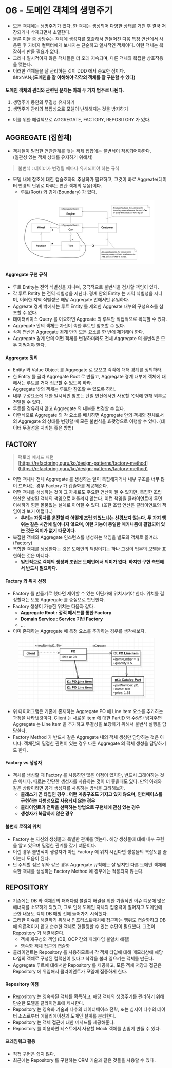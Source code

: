 # 06 - 도메인 객체의 생명주기

* 모든 객체에는 생명주기가 있다. 한 객체는 생성되어 다양한 상태를 거친 후 결국 저장되거나 삭제되면서 소멸한다.&#x20;
* 물론 이들 중 상당수는 객체에 생성자를 호출해서 만들어진 다음 특정 연산에서 사용된 후 가비지 컬렉터에게 보내지는 단순하고 일시적인 객체이다. 이런 객체는 복잡하게 만들 필요가 없다.&#x20;
* 그러나 일시적이지 않은 객체들은 더 오래 지속되며, 다른 객체와 복잡한 상호작용을 맺는다.&#x20;
* 이러한 객체들을 잘 관리하는 것이 DDD 에서 중요한 점이다. \
  &#xNAN;**(도메인을 잘 이해해야 각각의 객체를 잘 구분할 수 있다)**

#### 도메인 객체의 관리와 관련된 문제는 아래 두 가지 범주로 나뉜다.&#x20;

1. 생명주기 동안의 무결성 유지하기&#x20;
2. 생명주기 관리의 복잡성으로 모델이 난해해지는 것을 방지하기&#x20;

* 이를 위한 해결책으로  AGGREGATE, FACTORY, REPOSITORY 가 있다.&#x20;

## AGGREGATE (집합체)

* 객체들이 밀접한 연관관계를 맺는 객체 집합에는 불변식이 적용되어야한다. \
  (일관성 있는 객체 상태를 유지하기 위해서)&#x20;

> 불변식 : 데이터가 변경될 때마다 유지되어야 하는 규칙

* 모델 내에 참조에 대한 캡슐호하의 추상화가 필요하고, 그것이 바로 Aggreate(데이터 변경의 단위로 다루는 연관 객체의 묶음)이다.&#x20;
  * 루트(Root) 와 경계(Boundary) 가 있다.&#x20;

<figure><img src="../../../../.gitbook/assets/image.png" alt=""><figcaption></figcaption></figure>

#### Aggregate 구현 규칙&#x20;

* 루트 Entity는 전역 식별성을 지니며, 궁극적으로 불변식을 검사할 책임이 있다.&#x20;
* 각 루트 Rntity 는 전역 식별성을 지닌다. 경계 안의 Entity 는 지역 식별성을 지니며, 이러한 지역 식별성은 해당 Aggregate 안에서만 유일하다.&#x20;
* Aggreate 경계 밖에서는 루트 Entity 를 제외한 Aggreate 내부의 구성요소를 참조할 수 없다.&#x20;
* 데이터베이스 Query 를 이요하면 Aggreate 의 루트만 직접적으로 획득할 수 있다.&#x20;
* Aggregate 안의 객체는 자신이 속한 루트만 참조할 수 있다.&#x20;
* 삭제 연산은 Aggregate 경계 안의 모든 요소를 한 번에 제거해야 한다.&#x20;
* Aggregate 경계 안의 어떤 객체를 변경하더라도 전체 Aggregate 의 불변식은 모두 지켜져야 한다.&#x20;

#### Aggregate 정리

* Entity 와 Value Object 를 Aggregate 로 모으고 각각에 대해 경계를 정의하라.&#x20;
* 한 Entity 를 골라 Aggregate  Root 로 만들고, Aggregate 경계 내부에 객체에 대해서는 루트를 거쳐 접근할 수 있도록 하라.&#x20;
* Aggregate 밖의 객체는 루트만 참조할 수 있도록 하라.&#x20;
* 내부 구성요소에 대한 일시적인 참조는 단일 연산에서만 사용할 목적에 한해 외부로 전달될 수 있다.&#x20;
* 루트를 경유하지 않고 Aggregate 의 내부를 변경할 수 없다.&#x20;
* 이런식으로 Aggregate 의 각 요소를 배치하면 Aggregate 안의 객체와 전체로서의 Aggregate 의 상태를 변경할 때 모든 불변식을 효괒정으로 이행할 수 있다. (데이터 무결성을 지키는 좋은 방법)

## FACTORY

> 팩토리 메서드 패턴 \
> [https://refactoring.guru/ko/design-patterns/factory-method](https://refactoring.guru/ko/design-patterns/factory-method)

* 어떤 객체나 전체 Aggregate 를 생성하는 일이 복잡해지거나 내부 구조를 너무 많이 드러내는 경우 Factory 가 캡슐화를 제공해준다.&#x20;
* 어떤 객체를 생성하는 것이 그 자체로도 주요한 연산이 될 수 있지만, 복잡한 조립 연산은 생성된 객체의 책임으로 어울리지 않는다. 이런 책임을 클라이언트에 두면 이해하기 힘든 볼품없는 설계로 이어질 수 있다. (또한 조립 연산은 클라이언트의 책임이라 보기 어렵다..)&#x20;
  * &#x20;**우리는 자동차를 운전할 때 어떻게 조립 되었느냐는 신경쓰지 않는다. 두 가지 행위는 같은 시간에 일어나지 않으며, 이런 기능이 동일한 매커니즘에 결합되어 있는 것은 의미가 없기 때문이다.**&#x20;
* 복잡한 객체와 Aggregate 인스턴스를 생성하는 책임을 별도의 객체로 옮겨라. (Factory)
* 복합한 객체를 생성한다는 것은 도메인의 책임이기는 하나 그것이 업무의 모델을 표현하는 것은 아니다.&#x20;
  * **일반적으로 객체의 생성과 조립은 도메인에서 의미가 없다. 하지만 구현 측면에서 반드시 필요하다.**&#x20;

#### Factory 와 위치 선정&#x20;

* Factory 를 만들기로 했다면 제어할 수 있는 어딘가에 위치시켜야 한다. 위치를 결정할때는 보통 Aggregate 를 중심으로 판단한다.&#x20;
* Factory 생성이 가능한 위치는 다음과 같다 .
  * **Aggregate Root : 정적 메서드를 통한 Factory**&#x20;
  * **Domain Service : Service 기반 Factory**
  * ...&#x20;
* 이미 존재하는 Aggregate 에 특정 요소를 추가하는 경우를 생각해보자.&#x20;

<figure><img src="../../../../.gitbook/assets/image (1).png" alt=""><figcaption></figcaption></figure>

* 위 다이어그램은 기존에 존재하는 Aggregate PO 에 Line item 요소를 추가하는 과정을 나타낸것이다. Client 는 새로운 item 에 대한 PartID 와 수량만 넘겨주면 Aggregate 는 Line Item 을 추가하고 무결성을 보장하기 위해서 불변식 실행을 담당한다.&#x20;
* Factory Method 가 반드시 같은 Aggregate 내의 객체 생성만 담당하는 것은 아니다. 객체간의 밀접한 관련이 있는 경우 다른 Aggregate 의 객체 생성을 담당하기도 한다.&#x20;

#### Factory vs 생성자&#x20;

* 객체를 생성할 때 Factory 를 사용하면 많은 이점이 있지만, 반드시 그래야하는 것은 아니다. 때로는 간단한 생성자를 사용하는 것이 더 좋을때도 있다. 만약 아래와 같은 상황이라면 공개 생성자를 사용하는 방식을 고려해보자.&#x20;
  * **클래스가 곧 타입인 경우 : 어떤 계층구조도 가지고 있지 않으며, 인터페이스를 구현하는 다형성으로 사용되지 않는 경우**&#x20;
  * **클라이언트가 전략을 선택하는 방법으로 구현체에 관심 있는 경우**&#x20;
  * **생성자가 복잡하지 않은 경우**&#x20;

#### 불변식 로직의 위치&#x20;

* Factory 는 자신의 생성물과 특별한 관계를 맺는다. 해당 생성물에 대해 내부 구현을 알고 있으며 밀접한 관계를 갖기 떄문이다.&#x20;
* 이런 경우 불변식이 생성자가 아닌 Factory 에 위치 시킨다면 생성물의 복잡도를 줄이는데 도움이 된다.&#x20;
* 단 주의할 점은 위와 같은 경우 Aggregate 규칙에는 잘 맞지만 다른 도메인 객체에 속한 객체를 생성하는 Factory Method 에 경우에는 적용되지 않는다.&#x20;

## REPOSITORY

* 기존에는 DB 와 객체간의 패러다임 불일치 해결을 위한 기술적인 이슈 떄문에 많은 에너지를 소모하게 되었고, 그로 인해 도메인 자체의 집중력이 떨어지고 도메인에 관한 내용도 객체 DB 매핑 전에 들어가기 시작했다.&#x20;
* 그러한 이슈를 해결하기 위해서 인프라스트럭처에 접근하는 행위도 캡슐화하고 DB 에 의존적이지 않고 순수한 객체로 핸들링할 수 있는 수단이 필요했다. 그것이 Repository 가 해결해준다.&#x20;
  * 객체 재구성의 책임 (DB, OOP 간의 패러다임 불일치 해결)&#x20;
  * 영속화 객체 접근의 캡슐화&#x20;
* 클라이언트는 Repository 를 사용하므로써 각 객체 타입에 대해 메모리상에 해당 타입의 객체로 구성된 컬랙션이 있다고 착각을 불러 일으키는 객체를 만든다.&#x20;
* Aggregate 루트에 대해서만 Repository 를 제공하고, 모든 객체 저장과 접근은 Repository 에 위임해서 클라이언트가 모델에 집중하게 한다.&#x20;

#### Repository 이점&#x20;

* Repository 는 영속화된 객체를 획득하고, 해당 객체의 생명주기를 관리하기 위해 단순한 모델을 클라이언트에 제시한다.&#x20;
* Repository 는 영속화 기술과 다수의 데이터베이스 전략, 또는 심지어 다수의 데이터 소스로부터 애플리에이션과 도메인 설계를 분리한다.&#x20;
* Repository 는 객체 접근에 대한 메서드를 제공해준다.&#x20;
* Repository 를 이용하면 테스트에서 사용할 Mock 객체를 손쉽게 만들 수 있다.&#x20;

#### 프레임워크 활용&#x20;

* 직접 구현은 쉽지 않다.&#x20;
* 최근에는 Repository 를 구현하는 ORM 기술과 같은 것들을 사용할 수 있다 .
